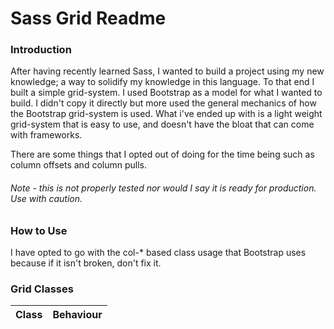 # Sass Grid Readme

### Introduction
After having recently learned Sass, I wanted to build a project using my new knowledge; a way to solidify my knowledge in this language.  To that end I built a simple grid-system.  I used Bootstrap as a model for what I wanted to build.  I didn't copy it directly but more used the general mechanics of how the Bootstrap grid-system is used.  What i've ended up with is a light weight grid-system that is easy to use, and doesn't have the bloat that can come with frameworks.

There are some things that I opted out of doing for the time being such as column offsets and column pulls. 
###### Note - this is not properly tested nor would I say it is ready for production. Use with caution.

### How to Use

I have opted to go with the col-* based class usage that Bootstrap uses because if it isn't broken, don't fix it. 

### Grid Classes

Class | Behaviour
----- | ---------
